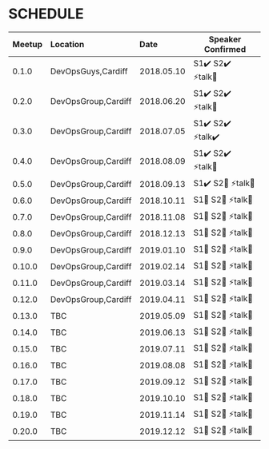 # SCHEDULE

| Meetup    | Location            | Date       | Speaker Confirmed                                                               |
| ----------| :------------------ | :-----     | ------------------------------------------------------------------------------- |
| 0.1.0     | DevOpsGuys,Cardiff  | 2018.05.10 | S1:heavy_check_mark:     S2:heavy_check_mark:    :zap:talk:black_square_button: |
| 0.2.0     | DevOpsGroup,Cardiff | 2018.06.20 | S1:heavy_check_mark:     S2:heavy_check_mark:    :zap:talk:black_square_button: |
| 0.3.0     | DevOpsGroup,Cardiff | 2018.07.05 | S1:heavy_check_mark:     S2:heavy_check_mark:    :zap:talk:heavy_check_mark:    |
| 0.4.0     | DevOpsGroup,Cardiff | 2018.08.09 | S1:heavy_check_mark:     S2:heavy_check_mark:    :zap:talk:black_square_button: |
| 0.5.0     | DevOpsGroup,Cardiff | 2018.09.13 | S1:heavy_check_mark:     S2:black_square_button: :zap:talk:black_square_button: |
| 0.6.0     | DevOpsGroup,Cardiff | 2018.10.11 | S1:black_square_button:  S2:black_square_button: :zap:talk:black_square_button: |
| 0.7.0     | DevOpsGroup,Cardiff | 2018.11.08 | S1:black_square_button:  S2:black_square_button: :zap:talk:black_square_button: |
| 0.8.0     | DevOpsGroup,Cardiff | 2018.12.13 | S1:black_square_button:  S2:black_square_button: :zap:talk:black_square_button: |
| 0.9.0     | DevOpsGroup,Cardiff | 2019.01.10 | S1:black_square_button:  S2:black_square_button: :zap:talk:black_square_button: |
| 0.10.0    | DevOpsGroup,Cardiff | 2019.02.14 | S1:black_square_button:  S2:black_square_button: :zap:talk:black_square_button: |
| 0.11.0    | DevOpsGroup,Cardiff | 2019.03.14 | S1:black_square_button:  S2:black_square_button: :zap:talk:black_square_button: |
| 0.12.0    | DevOpsGroup,Cardiff | 2019.04.11 | S1:black_square_button:  S2:black_square_button: :zap:talk:black_square_button: |
| 0.13.0    | TBC                 | 2019.05.09 | S1:black_square_button:  S2:black_square_button: :zap:talk:black_square_button: |
| 0.14.0    | TBC                 | 2019.06.13 | S1:black_square_button:  S2:black_square_button: :zap:talk:black_square_button: |
| 0.15.0    | TBC                 | 2019.07.11 | S1:black_square_button:  S2:black_square_button: :zap:talk:black_square_button: |
| 0.16.0    | TBC                 | 2019.08.08 | S1:black_square_button:  S2:black_square_button: :zap:talk:black_square_button: |
| 0.17.0    | TBC                 | 2019.09.12 | S1:black_square_button:  S2:black_square_button: :zap:talk:black_square_button: |
| 0.18.0    | TBC                 | 2019.10.10 | S1:black_square_button:  S2:black_square_button: :zap:talk:black_square_button: |
| 0.19.0    | TBC                 | 2019.11.14 | S1:black_square_button:  S2:black_square_button: :zap:talk:black_square_button: |
| 0.20.0    | TBC                 | 2019.12.12 | S1:black_square_button:  S2:black_square_button: :zap:talk:black_square_button: |